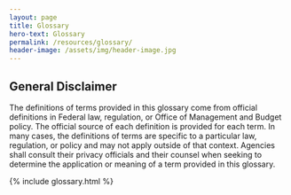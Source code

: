 ```yaml
---
layout: page
title: Glossary
hero-text: Glossary
permalink: /resources/glossary/
header-image: /assets/img/header-image.jpg
---
```

## General Disclaimer
The definitions of terms provided in this glossary come from official definitions in Federal law, regulation, or Office of Management and Budget policy. The official source of each definition is provided for each term. In many cases, the definitions of terms are specific to a particular law, regulation, or policy and may not apply outside of that context. Agencies shall consult their privacy officials and their counsel when seeking to determine the application or meaning of a term provided in this glossary.

{% include glossary.html %}
